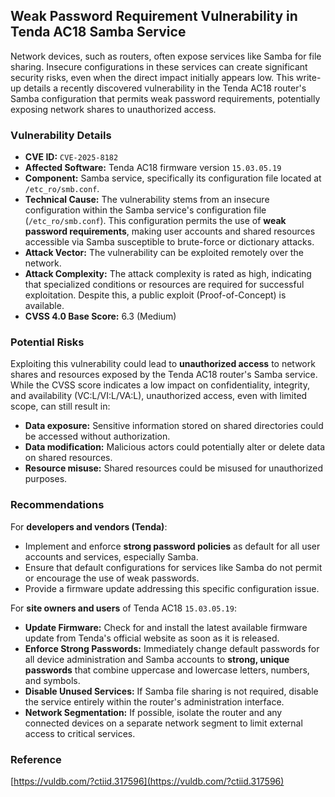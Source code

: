 ## Weak Password Requirement Vulnerability in Tenda AC18 Samba Service

Network devices, such as routers, often expose services like Samba for file sharing. Insecure configurations in these services can create significant security risks, even when the direct impact initially appears low. This write-up details a recently discovered vulnerability in the Tenda AC18 router's Samba configuration that permits weak password requirements, potentially exposing network shares to unauthorized access.

### Vulnerability Details

*   **CVE ID:** `CVE-2025-8182`
*   **Affected Software:** Tenda AC18 firmware version `15.03.05.19`
*   **Component:** Samba service, specifically its configuration file located at `/etc_ro/smb.conf`.
*   **Technical Cause:** The vulnerability stems from an insecure configuration within the Samba service's configuration file (`/etc_ro/smb.conf`). This configuration permits the use of **weak password requirements**, making user accounts and shared resources accessible via Samba susceptible to brute-force or dictionary attacks.
*   **Attack Vector:** The vulnerability can be exploited remotely over the network.
*   **Attack Complexity:** The attack complexity is rated as high, indicating that specialized conditions or resources are required for successful exploitation. Despite this, a public exploit (Proof-of-Concept) is available.
*   **CVSS 4.0 Base Score:** 6.3 (Medium)

### Potential Risks

Exploiting this vulnerability could lead to **unauthorized access** to network shares and resources exposed by the Tenda AC18 router's Samba service. While the CVSS score indicates a low impact on confidentiality, integrity, and availability (VC:L/VI:L/VA:L), unauthorized access, even with limited scope, can still result in:

*   **Data exposure:** Sensitive information stored on shared directories could be accessed without authorization.
*   **Data modification:** Malicious actors could potentially alter or delete data on shared resources.
*   **Resource misuse:** Shared resources could be misused for unauthorized purposes.

### Recommendations

For **developers and vendors (Tenda)**:

*   Implement and enforce **strong password policies** as default for all user accounts and services, especially Samba.
*   Ensure that default configurations for services like Samba do not permit or encourage the use of weak passwords.
*   Provide a firmware update addressing this specific configuration issue.

For **site owners and users** of Tenda AC18 `15.03.05.19`:

*   **Update Firmware:** Check for and install the latest available firmware update from Tenda's official website as soon as it is released.
*   **Enforce Strong Passwords:** Immediately change default passwords for all device administration and Samba accounts to **strong, unique passwords** that combine uppercase and lowercase letters, numbers, and symbols.
*   **Disable Unused Services:** If Samba file sharing is not required, disable the service entirely within the router's administration interface.
*   **Network Segmentation:** If possible, isolate the router and any connected devices on a separate network segment to limit external access to critical services.

### Reference

[https://vuldb.com/?ctiid.317596](https://vuldb.com/?ctiid.317596)